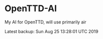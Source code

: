 # OpenTTD-AI
My AI for OpenTTD, will use primarily air

Latest backup: Sun Aug 25 13:28:01 UTC 2019
